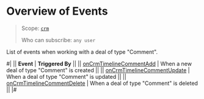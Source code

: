 # Overview of Events

> Scope: [`crm`](../../../../scopes/permissions.md)
>
> Who can subscribe: `any user`

List of events when working with a deal of type "Comment".

#|
|| **Event** | **Triggered By** ||
|| [onCrmTimelineCommentAdd](./on-Crm-Timeline-Comment-Add.md) | When a new deal of type "Comment" is created ||
|| [onCrmTimelineCommentUpdate](./on-Crm-Timeline-Comment-Update.md) | When a deal of type "Comment" is updated ||
|| [onCrmTimelineCommentDelete](./on-Crm-Timeline-Comment-Delete.md) | When a deal of type "Comment" is deleted ||
|#